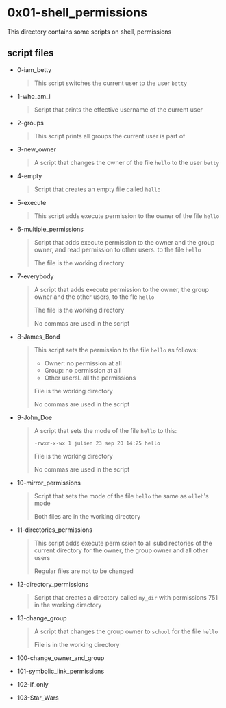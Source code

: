 # 0x01-shell_permissions

This directory contains some scripts on shell, permissions

## script files

* 0-iam_betty

    > This script switches the current user to the user `betty`

* 1-who_am_i

    > Script that prints the effective username of the current user

* 2-groups

    > This script prints all groups the current user is part of

* 3-new_owner

    > A script that changes the owner of the file `hello` to the user `betty`
    
* 4-empty

    > Script that creates an empty file called `hello`
    
* 5-execute

    > This script adds execute permission to the owner of the file `hello`

* 6-multiple_permissions

    > Script that adds execute permission to the owner and the group owner, and read permission to other users. to the file `hello`
    >
    > The file is the working directory

* 7-everybody

    > A script that adds execute permission to the owner, the group owner and the other users, to the fle `hello`
    >
    > The file is the working directory
    >
    > No commas are used in the script

* 8-James_Bond

    > This script sets the permission to the file `hello` as follows:
    >
    > * Owner: no permission at all
    > * Group: no permission at all
    > * Other usersL all the permissions
    >
    > File is the working directory
    >
    > No commas are used in the script

* 9-John_Doe

    > A script that sets the mode of the file `hello` to this:
    >
    > ```-rwxr-x-wx 1 julien 23 sep 20 14:25 hello```
    >
    > File is the working directory
    >
    > No commas are used in the script

* 10-mirror_permissions

    > Script that sets the mode of the file `hello` the same as `olleh`'s mode
    >
    > Both files are in the working directory

* 11-directories_permissions

    > This script adds execute permission to all subdirectories of the current directory for the owner, the group owner and all other users
    >
    > Regular files are not to be changed

* 12-directory_permissions

    > Script that creates a directory called `my_dir` with permissions 751 in the working directory

* 13-change_group

    > A script that changes the group owner to `school` for the file `hello`
    >
    > File is in the working directory
    
* 100-change_owner_and_group
* 101-symbolic_link_permissions
* 102-if_only
* 103-Star_Wars

